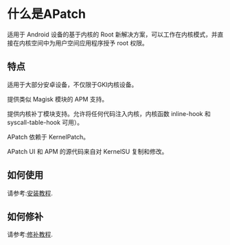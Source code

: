 # 什么是APatch

适用于 Android 设备的基于内核的 Root 新解决方案，可以工作在内核模式，并直接在内核空间中为用户空间应用程序授予 root 权限。

## 特点

适用于大部分安卓设备，不仅限于GKI内核设备。

提供类似 Magisk 模块的 APM 支持。

提供内核补丁模块支持。允许将任何代码注入内核，内核函数 inline-hook 和 syscall-table-hook 可用）。

APatch 依赖于 KernelPatch。

APatch UI 和 APM 的源代码来自对 KernelSU 复制和修改。

## 如何使用

请参考:[安装教程](/Install).

## 如何修补

请参考:[修补教程](/mending).
